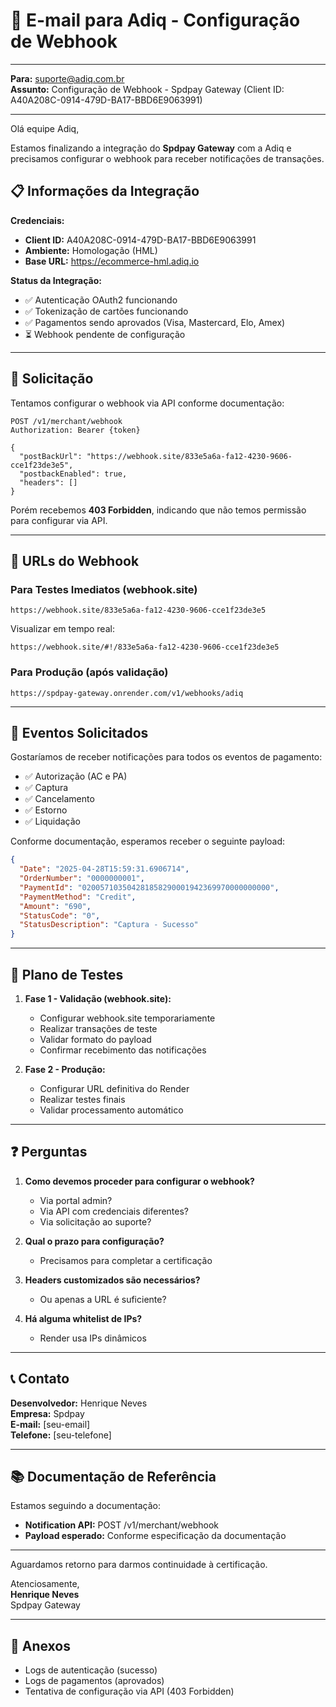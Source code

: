 # 📧 E-mail para Adiq - Configuração de Webhook

---

**Para:** suporte@adiq.com.br  
**Assunto:** Configuração de Webhook - Spdpay Gateway (Client ID: A40A208C-0914-479D-BA17-BBD6E9063991)

---

Olá equipe Adiq,

Estamos finalizando a integração do **Spdpay Gateway** com a Adiq e precisamos configurar o webhook para receber notificações de transações.

## 📋 Informações da Integração

**Credenciais:**
- **Client ID:** A40A208C-0914-479D-BA17-BBD6E9063991
- **Ambiente:** Homologação (HML)
- **Base URL:** https://ecommerce-hml.adiq.io

**Status da Integração:**
- ✅ Autenticação OAuth2 funcionando
- ✅ Tokenização de cartões funcionando
- ✅ Pagamentos sendo aprovados (Visa, Mastercard, Elo, Amex)
- ⏳ Webhook pendente de configuração

---

## 🎯 Solicitação

Tentamos configurar o webhook via API conforme documentação:

```
POST /v1/merchant/webhook
Authorization: Bearer {token}

{
  "postBackUrl": "https://webhook.site/833e5a6a-fa12-4230-9606-cce1f23de3e5",
  "postbackEnabled": true,
  "headers": []
}
```

Porém recebemos **403 Forbidden**, indicando que não temos permissão para configurar via API.

---

## 📍 URLs do Webhook

### Para Testes Imediatos (webhook.site)
```
https://webhook.site/833e5a6a-fa12-4230-9606-cce1f23de3e5
```

Visualizar em tempo real:
```
https://webhook.site/#!/833e5a6a-fa12-4230-9606-cce1f23de3e5
```

### Para Produção (após validação)
```
https://spdpay-gateway.onrender.com/v1/webhooks/adiq
```

---

## 🔔 Eventos Solicitados

Gostaríamos de receber notificações para todos os eventos de pagamento:

- ✅ Autorização (AC e PA)
- ✅ Captura
- ✅ Cancelamento
- ✅ Estorno
- ✅ Liquidação

Conforme documentação, esperamos receber o seguinte payload:

```json
{
  "Date": "2025-04-28T15:59:31.6906714",
  "OrderNumber": "0000000001",
  "PaymentId": "020057103504281858290001942369970000000000",
  "PaymentMethod": "Credit",
  "Amount": "690",
  "StatusCode": "0",
  "StatusDescription": "Captura - Sucesso"
}
```

---

## 🧪 Plano de Testes

1. **Fase 1 - Validação (webhook.site):**
   - Configurar webhook.site temporariamente
   - Realizar transações de teste
   - Validar formato do payload
   - Confirmar recebimento das notificações

2. **Fase 2 - Produção:**
   - Configurar URL definitiva do Render
   - Realizar testes finais
   - Validar processamento automático

---

## ❓ Perguntas

1. **Como devemos proceder para configurar o webhook?**
   - Via portal admin?
   - Via API com credenciais diferentes?
   - Via solicitação ao suporte?

2. **Qual o prazo para configuração?**
   - Precisamos para completar a certificação

3. **Headers customizados são necessários?**
   - Ou apenas a URL é suficiente?

4. **Há alguma whitelist de IPs?**
   - Render usa IPs dinâmicos

---

## 📞 Contato

**Desenvolvedor:** Henrique Neves  
**Empresa:** Spdpay  
**E-mail:** [seu-email]  
**Telefone:** [seu-telefone]

---

## 📚 Documentação de Referência

Estamos seguindo a documentação:
- **Notification API:** POST /v1/merchant/webhook
- **Payload esperado:** Conforme especificação da documentação

---

Aguardamos retorno para darmos continuidade à certificação.

Atenciosamente,  
**Henrique Neves**  
Spdpay Gateway

---

## 📎 Anexos

- Logs de autenticação (sucesso)
- Logs de pagamentos (aprovados)
- Tentativa de configuração via API (403 Forbidden)

